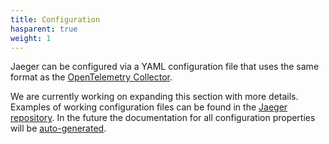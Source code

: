```yaml
---
title: Configuration
hasparent: true
weight: 1
---
```


Jaeger can be configured via a YAML configuration file that uses the same format as the [OpenTelemetry Collector](https://opentelemetry.io/docs/collector/configuration/).

We are currently working on expanding this section with more details. Examples of working configuration files can be found in the [Jaeger repository](https://github.com/jaegertracing/jaeger/tree/main/cmd/jaeger). In the future the documentation for all configuration properties will be [auto-generated](https://github.com/jaegertracing/jaeger/issues/6186).
